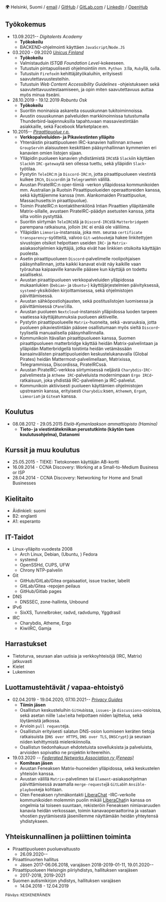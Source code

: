 <!-- *Lyhyt biografia tähän* -->

🌍 Helsinki, Suomi / [email](mailto:suomalainen+cvfi@mikaela.info) /
[GitHub](https://github.com/Mikaela) / [GitLab.com](https://gitlab.com/Mikaela) /
[LinkedIn](https://www.linkedin.com/in/mikaelahmsuomalainen/) / [OpenHub](https://www.openhub.net/accounts/Mikaela)

## Työkokemus

* 13.09.2021-- *Digitalents Academy*
  * **Työkokeilu**
  * BACKEND-ohjelmointi käyttäen `JavaScript`/`Node.JS`
* 03.2020 - 09.2020 *[Unicus Finland](https://unicus.com/fi/)*
  * **Työkokeilu**
  * Valmistauduin *ISTQB Foundation Level*-kokeeseen.
  * Tutustuin pintapuolisesti ohjelmointiin mm. `Python 3`:lla, `Ruby`llä, `Go`lla.
  * Tutustuin `Firefox`in kehittäjätyökaluihin, erityisesti saavutettavuustesteihin.
  * Tutustuin *Web Content Accessibility Guidelines* -ohjeistukseen sekä saavutettavuustestaamiseen,
    ja opin miten saavutettavuus auttaa myös minua itseäni.
* 28.10.2019 - 19.12.2019 *Robuntu Osk*
  * **Työkokeilu**
  * Suoritin moninaisia askareita osuuskunnan tukitoiminnoissa.
  * Avustin osuuskunnan palveluiden markkinoinnissa tutustumalla Thunderbird-laajennuksilla
    tapahtuvaan massaviestintään asiakkaille, sekä Facebook Marketplace:en.
* 10.2015-- *[Piraattipuolue r.p.](https://piraattipuolue.fi/)*
  * **Verkkopalveluiden- ja Pikaviestinten ylläpito**
  * Yhtenäistin piraattipuolueen IRC-kanavien hallinnan `Atheme`n `GroupServ`in
    alaisuuteen keskittäen pääsynhallinnan kymmenien eri kanavien omien listojen sijaan.
  * Ylläpidin puolueen kanavien yhdistämistä `IRC`stä `Slack`iin käyttäen `Slack`in
    `IRC-gateway`tä sen ollessa tuettu, sekä ylläpidin `Slack`-työtilaa.
  * Pystytin `TeleIRC`:n ja `Discord-IRC`:n, jotta piraattipuolueen viestintä kulkee
    `IRC`n, `Discord`in ja `Telegram`min välillä.
  * Avustan PirateIRC:n oper-tiimiä -verkon ylläpidossa kommunikoiden mm.
    Australian ja Ruotsin Piraattipuolueiden operaattoreiden kanssa, sekä
    käyttäjiemme kanssa (mm. Alankomaiden Piraattipuolue, Massachusetts:in piraattipuolue).
  * Toimin PirateIRC:n kontaktihenkilönä Intian Piraattien ylläpitämälle Matrix-sillalle,
    avustaen PirateIRC-päädyn asetusten kanssa, jotta silta voitiin pystyttää.
  * Suoritin siirtymän `TeleIRC`stä ja `Discord-IRC`stä `Matterbridge`en parempana
    ratkaisuna, jolloin `IRC` ei enää ole väliliima.
  * Ylläpidän `Limnoria`-instanssia, joka mm. seuraa `certificate transparency`-syötteitä, valvoo `Git-webhook`eja
    hakee linkitettyjen sivustojen otsikot helpottaen useiden `IRC`- ja `Matrix`-asiakasohjelmien käyttäjiä, jotka eivät
    hae linkkien otsikoita käyttäjän puolesta.
  * Asetin piraattipuolueen `Discord`-palvelimelle roolipohjaisen pääsynhallinnan,
    jotta kaikki kanavat eivät näy kaikille vaan työrauhaa kaipaaville kanaville
    pääsee kun käyttäjä on todettu asialliseksi.
  * Avustan piraattipuolueen verkkopalveluiden ylläpidossa mukaanlukien
    (`Debian`- ja `Ubuntu`-) käyttöjärjestelmien päivityksessä, `systemd`-yksiköiden
    kirjoittamisessa, sekä ohjelmistojen päivittämisessä.
  * Avustan sähköpostiohjausten, sekä postituslistojen luomisessa ja päivittämisessä `CPanel`illa.
  * Avustan puolueen `Nextcloud`-instanssin ylläpidossa luoden tarpeen vaatiessa käyttäjätunnuksia puolueen
    aktiiveille.
  * Pystytin piraattipuolueelle `Matrix`-huoneita, sekä -avaruuksia, jotta
    puolueen pikaviestintään pääsee osallistumaan myös sieltä `Discord`-tyylisellä
    manuaalisella pääsynhallinnalla.
  * Kommunikoin Itävallan piraattipuolueen kanssa, Suomen piraattipuolueen matterbridge käyttää heidän Matrix-palvelintaan
    ja ylläpidän Matterbridgellä toistinta heidän vetämässään kansainvälisten piraattipuolueiden keskustelukanavalla (Global Pirates)
    heidän Mattermost-palvelimellaan, Matrixissa, Telegrammissa, Discordissa, PirateIRCssä.
  * Avustan PirateIRC-verkkoa siirtymisessä neljästä `Charybdis`-`IRC`-palvelimesta ja
    `Atheme IRC`-palveluista modernimpaan `Ergo IRCd`-ratkaisuun, joka yhdistää IRC-palvelimen
    ja IRC-palvelut.
  * Kommunikoin aktiivisesti puolueen käyttämien ohjelmistojen upstreamin kanssa,
    erityisesti `Charybdis`:ksen, `Atheme`n, `Ergo`n, `Limnoria`n ja `Gitea`n kanssa.

## Koulutus

* 08.08.2012 - 29.05.2015 *Etelä-Kymenlaakson ammattiopisto (Hamina)*
  * **Tieto- ja viestintätekniikan perustutkinto (käytön tuen koulutusohjelma), Datanomi**

## Kurssit ja muu koulutus

<!-- * 25.05.2015 - TIEKE: Tietokoneen käyttäjän A-kortti -->
* 25.05.2015 - TIEKE: Tietokoneen käyttäjän AB-kortti
* 16.09.2014 - CCNA Discovery: Working at a Small-to-Medium Business or ISP
* 28.04.2014 - CCNA Discovery: Networking for Home and Small Businesses

## Kielitaito

* Äidinkieli: suomi
* B2: englanti
* A1: esperanto

## IT-Taidot

* Linux-ylläpito vuodesta 2008
  * Arch Linux, Debian, (Ubuntu, ) Fedora
  * systemd
  * OpenSSHd, CUPS, UFW
  * Chrony NTP-palvelin
* Git
  * GitHub/GitLab/Gitea orgaisaatiot, issue tracker, labelit
  * GitLab/Gitea -repojen peilaus
  * GitHub/Gitlab pages
* DNS
  * DNSSEC, zone-hallinta, Unbound
* IPv6
  * SixXS, Tunnelbroker, radvd, radvdump, Yggdrasil
* IRC
  * Charybdis, Atheme, Ergo
  * KiwiIRC, Gamja

## Harrastukset

* Tietoturva, seuraan alan uutisia ja verkkoyhteisöjä (IRC, Matrix) jatkuvasti
* Kielet
* Lukeminen

## Luottamustehtävät / vapaa-ehtoistyö

* 02.04.2019 - 19.04.2020, 07.10.2021-- *[Privacy Guides](https://privacyguides.org/)*
  * **Tiimin jäsen**
  * Osallistun keskusteluihin `GitHub`issa, `issues`- ja `discussions`-osioissa, sekä
    asetan niille `label`eita helpottaen niiden lajittelua, sekä löytämistä jatkossa.
  * Arvioin `pull request`eja.
  * Osallistuin erityisesti salatun DNS-osion luomiseen keräten tietoja ratkaisuista
    (`DNS over HTTPS`, `DNS over TLS`, `DNSCrypt`) ja seuraan niiden kehittymistä mielenkiinnolla.
  * Osallistun tiedonhakuun ehdotetuista sovelluksista ja palveluista, arvioiden sopivatko
    ne projektin kriteereihin.
* 19.03.2020 -- *[Federated Networks Association ry (Feneas)](https://feneas.org/)*
  * **Komitean jäsen**
  * Avustan Feneaksen Matrix-huoneiden ylläpidossa, sekä keskustelen yhteisön
    kanssa.
  * Avustan välillä `Matrix`-palvelimen tai `Element`-asiakasohjelman päivittämisessä
    avaamalla `merge-requeste`jä `GitLab`in `Ansible-playbook`eja kohtaan.
  * Olen Feneaksen ryhmäkontakti [LiberaChat] -IRC-verkolle kommunikoiden
    molemmin puolin mikäli [LiberaChat]in kanssa on ongelmia tai toiseen suuntaan,
    rekisteröin Feneaksen nimiavaruuden kanavia heidän verkossaan, toimin kanavaoperaattorina
    ja vastaan vhostien pyytämisestä jäsenillemme näyttämään heidän yhteytensä
    yhdistykseen.

[LiberaChat]:https://libera.chat/

## Yhteiskunnallinen ja poliittinen toiminta

* Piraattipuolueen puoluevaltuusto
  * 26.09.2020--
* Piraattinuorten hallitus
  * Jäsen 2017-06.06.2018, varajäsen 2018-2019-01-11, 19.01.2020--
* Piraattipuolueen Helsingin piiriyhdistys, hallituksen varajäsen
  * 2017-2018, 2019-2021
* Suomen autismikirjon yhdistys, hallituksen varajäsen
  * 14.04.2018 - 12.04.2019

<!-- ## Suosittelijat

Lisätään tähän kun heitä on

-->

<small>Päiväys: KESKENERÄINEN</small>
